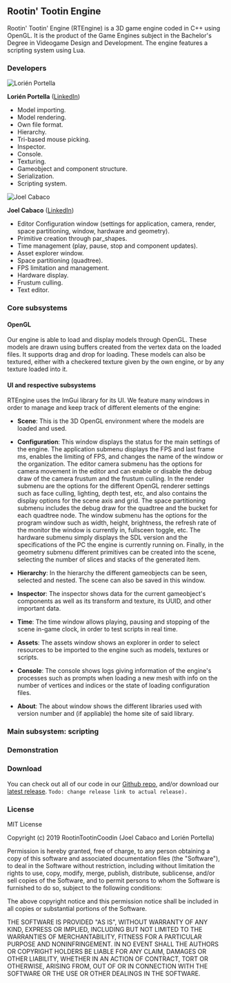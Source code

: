 ## Rootin' Tootin Engine

Rootin' Tootin' Engine (RTEngine) is a 3D game engine coded in C++ using OpenGL. It is the product of the Game Engines subject in the Bachelor's Degree in Videogame Design and Development. The engine features a scripting system using Lua.

### Developers

![Lorién Portella](https://i.imgur.com/LkIFbxJ.jpg)

**Lorién Portella** ([LinkedIn](https://www.linkedin.com/in/lorien-portella-2144b2159/))

- Model importing.
- Model rendering.
- Own file format.
- Hierarchy.
- Tri-based mouse picking.
- Inspector.
- Console.
- Texturing.
- Gameobject and component structure.
- Serialization.
- Scripting system.

![Joel Cabaco](https://i.imgur.com/VFvuzGz.jpg)

**Joel Cabaco** ([LinkedIn](https://www.linkedin.com/in/joel-cabaco-6074a8160/))

- Editor Configuration window (settings for application, camera, render, space partitioning, window, hardware and geometry).
- Primitive creation through par_shapes.
- Time management (play, pause, stop and component updates).
- Asset explorer window.
- Space partitioning (quadtree).
- FPS limitation and management.
- Hardware display.
- Frustum culling.
- Text editor.

### Core subsystems

#### OpenGL

Our engine is able to load and display models through OpenGL. These models are drawn using buffers created from the vertex data on the loaded files. It supports drag and drop for loading. These models can also be textured, either with a checkered texture given by the own engine, or by any texture loaded into it.

#### UI and respective subsystems

RTEngine uses the ImGui library for its UI. We feature many windows in order to manage and keep track of different elements of the engine:

- **Scene**: This is the 3D OpenGL environment where the models are loaded and used.

- **Configuration**: This window displays the status for the main settings of the engine. The application submenu displays the FPS and last frame ms, enables the limiting of FPS, and changes the name of the window or the organization. The editor camera submenu has the options for camera movement in the editor and can enable or disable the debug draw of the camera frustum and the frustum culling. In the render submenu are the options for the different OpenGL renderer settings such as face culling, lighting, depth test, etc, and also contains the display options for the scene axis and grid. The space partitioning submenu includes the debug draw for the quadtree and the bucket for each quadtree node. The window submenu has the options for the program window such as width, height, brightness, the refresh rate of the monitor the window is currently in, fullsceen toggle, etc. The hardware submenu simply displays the SDL version and the specifications of the PC the engine is currently running on. Finally, in the geometry submenu different primitives can be created into the scene, selecting the number of slices and stacks of the generated item.

- **Hierarchy**: In the hierarchy the different gameobjects can be seen, selected and nested. The scene can also be saved in this window.

- **Inspector**: The inspector shows data for the current gameobject's components as well as its transform and texture, its UUID, and other important data.

- **Time**: The time window allows playing, pausing and stopping of the scene in-game clock, in order to test scripts in real time.

- **Assets**: The assets window shows an explorer in order to select resources to be imported to the engine such as models, textures or scripts.

- **Console**: The console shows logs giving information of the engine's processes such as prompts when loading a new mesh with info on the number of vertices and indices or the state of loading configuration files.

- **About**: The about window shows the different libraries used with version number and (if appliable) the home site of said library.

### Main subsystem: scripting

### Demonstration

### Download

You can check out all of our code in our [Github repo](https://github.com/RootinTootinCoodin/RTEngine), and/or download our [latest release](https://github.com/RootinTootinCoodin/RTEngine). ``Todo: change release link to actual release).``

### License

MIT License

Copyright (c) 2019 RootinTootinCoodin (Joel Cabaco and Lorién Portella)

Permission is hereby granted, free of charge, to any person obtaining a copy
of this software and associated documentation files (the "Software"), to deal
in the Software without restriction, including without limitation the rights
to use, copy, modify, merge, publish, distribute, sublicense, and/or sell
copies of the Software, and to permit persons to whom the Software is
furnished to do so, subject to the following conditions:

The above copyright notice and this permission notice shall be included in all
copies or substantial portions of the Software.

THE SOFTWARE IS PROVIDED "AS IS", WITHOUT WARRANTY OF ANY KIND, EXPRESS OR
IMPLIED, INCLUDING BUT NOT LIMITED TO THE WARRANTIES OF MERCHANTABILITY,
FITNESS FOR A PARTICULAR PURPOSE AND NONINFRINGEMENT. IN NO EVENT SHALL THE
AUTHORS OR COPYRIGHT HOLDERS BE LIABLE FOR ANY CLAIM, DAMAGES OR OTHER
LIABILITY, WHETHER IN AN ACTION OF CONTRACT, TORT OR OTHERWISE, ARISING FROM,
OUT OF OR IN CONNECTION WITH THE SOFTWARE OR THE USE OR OTHER DEALINGS IN THE
SOFTWARE.
